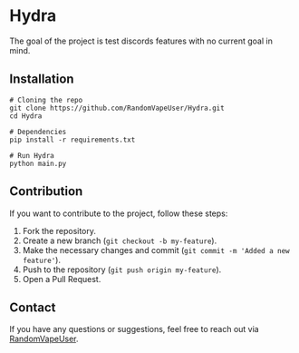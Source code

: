 # Hydra

The goal of the project is test discords features with no current goal in mind.

## Installation

```
# Cloning the repo
git clone https://github.com/RandomVapeUser/Hydra.git
cd Hydra

# Dependencies
pip install -r requirements.txt

# Run Hydra
python main.py
```

## Contribution

If you want to contribute to the project, follow these steps:

1. Fork the repository.
2. Create a new branch (`git checkout -b my-feature`).
3. Make the necessary changes and commit (`git commit -m 'Added a new feature'`).
4. Push to the repository (`git push origin my-feature`).
5. Open a Pull Request.

## Contact

If you have any questions or suggestions, feel free to reach out via [RandomVapeUser](https://github.com/RandomVapeUser).
